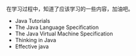 在学习过程中，知道了应该学习的一些内容，加油吧。
* Java Tutorials
* The Java Language Specification
* The Java Virtual Machine Specification
* Thinking in Java
* Effective java